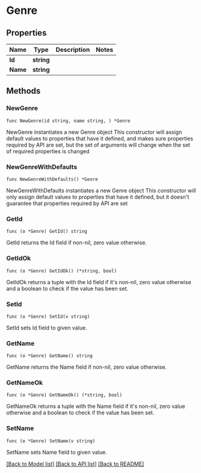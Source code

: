 # Genre

## Properties

Name | Type | Description | Notes
------------ | ------------- | ------------- | -------------
**Id** | **string** |  | 
**Name** | **string** |  | 

## Methods

### NewGenre

`func NewGenre(id string, name string, ) *Genre`

NewGenre instantiates a new Genre object
This constructor will assign default values to properties that have it defined,
and makes sure properties required by API are set, but the set of arguments
will change when the set of required properties is changed

### NewGenreWithDefaults

`func NewGenreWithDefaults() *Genre`

NewGenreWithDefaults instantiates a new Genre object
This constructor will only assign default values to properties that have it defined,
but it doesn't guarantee that properties required by API are set

### GetId

`func (o *Genre) GetId() string`

GetId returns the Id field if non-nil, zero value otherwise.

### GetIdOk

`func (o *Genre) GetIdOk() (*string, bool)`

GetIdOk returns a tuple with the Id field if it's non-nil, zero value otherwise
and a boolean to check if the value has been set.

### SetId

`func (o *Genre) SetId(v string)`

SetId sets Id field to given value.


### GetName

`func (o *Genre) GetName() string`

GetName returns the Name field if non-nil, zero value otherwise.

### GetNameOk

`func (o *Genre) GetNameOk() (*string, bool)`

GetNameOk returns a tuple with the Name field if it's non-nil, zero value otherwise
and a boolean to check if the value has been set.

### SetName

`func (o *Genre) SetName(v string)`

SetName sets Name field to given value.



[[Back to Model list]](../README.md#documentation-for-models) [[Back to API list]](../README.md#documentation-for-api-endpoints) [[Back to README]](../README.md)


